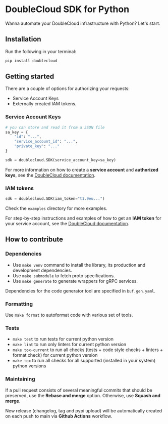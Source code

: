 <!-- Badges -->

[pypi-image]: https://img.shields.io/pypi/v/doublecloud
[pypi-url]: https://pypi.org/project/doublecloud/
[license-image]: https://img.shields.io/github/license/doublecloud/python-sdk.svg
[license-url]: https://github.com/doublecloud/python-sdk/blob/main/LICENSE

# DoubleCloud SDK for Python

Wanna automate your DoubleCloud infrastructure with Python?
Let's start.

## Installation

Run the following in your terminal:

```sh
pip install doublecloud
```

## Getting started

There are a couple of options for authorizing your requests:

* Service Account Keys
* Externally created IAM tokens.

### Service Account Keys

```python
# you can store and read it from a JSON file
sa_key = {
    "id": "...",
    "service_account_id": "...",
    "private_key": "..."
}

sdk = doublecloud.SDK(service_account_key=sa_key)
```

For more information on how to create a **service account** and **authorized keys**, see the [DoubleCloud documentation](https://double.cloud/docs/en/administration/step-by-step/create-service-account).

### IAM tokens

```python
sdk = doublecloud.SDK(iam_token="t1.9eu...")
```

Check the `examples` directory for more examples.

For step-by-step instructions and examples of how to get an **IAM token** for your service account, see the [DoubleCloud documentation](https://double.cloud/docs/en/public-api/get-iam-token).

## How to contribute

### Dependencies

* Use `make venv` command to install the library, its production and development dependencies.
* Use `make submodule` to fetch proto specifications.
* Use `make generate` to generate wrappers for gRPC services.

Dependencies for the code generator tool are specified in `buf.gen.yaml`.

### Formatting

Use `make format` to autoformat code with various set of tools.

### Tests

* `make test` to run tests for current python version
* `make lint` to run only linters for current python version
* `make tox-current` to run all checks (tests + code style checks + linters + format check) for current python version
* `make tox` to run all checks for all supported (installed in your system) python versions

### Maintaining

If a pull request consists of several meaningful commits that should be preserved, use the **Rebase and merge** option. Otherwise, use **Squash and merge**.

New release (changelog, tag and pypi upload) will be automatically created on each push to main via **Github Actions** workflow.
